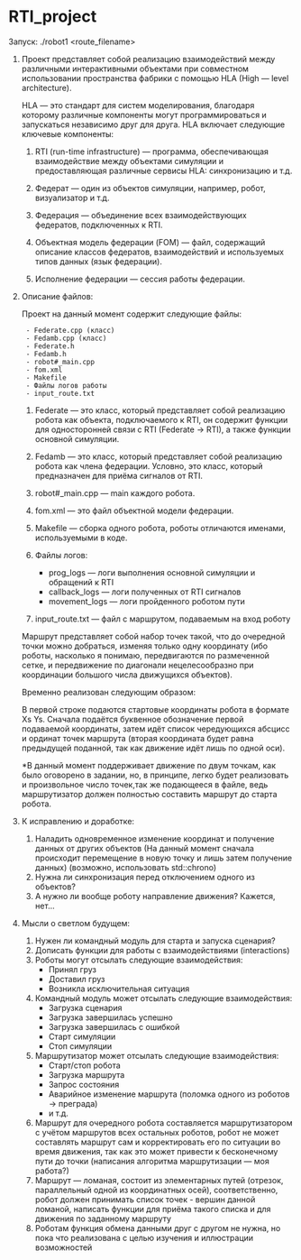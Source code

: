 ﻿# RTI_project

Запуск: ./robot1 <route_filename>

1. Проект представляет собой реализацию взаимодействий между различными интерактивными объектами при совместном использовании пространства фабрики с помощью HLA (High — level architecture).

	HLA — это стандарт для систем моделирования, благодаря которому различные компоненты могут программироваться и запускаться независимо друг для друга. HLA включает следующие ключевые компоненты:

	1) RTI (run-time infrastructure) — программа, обеспечивающая взаимодействие между объектами симуляции и предоставляющая различные сервисы HLA: синхронизацию и т.д.

	2) Федерат — один из объектов симуляции, например, робот, визуализатор и т.д.

	3) Федерация — объединение всех взаимодействующих федератов, подключенных к RTI.

	4) Объектная модель федерации (FOM) — файл, содержащий описание классов федератов, взаимодействий и используемых типов данных (язык федерации).
	
	5) Исполнение федерации — сессия работы федерации.

2. Описание файлов:

	Проект на данный момент содержит следующие файлы:
	
		- Federate.cpp (класс)
		- Fedamb.cpp (класс)
		- Federate.h
		- Fedamb.h
		- robot#_main.cpp
		- fom.xml
		- Makefile
		- Файлы логов работы
		- input_route.txt

	1) Federate — это класс, который представляет собой реализацию робота как 
объекта, подключаемого к RTI, он содержит функции для односторонней связи с RTI (Federate → RTI), а также функции основной симуляции.

	2) Fedamb — это класс, который представляет собой реализацию робота как члена федерации. Условно, это класс, который предназначен для приёма сигналов от RTI.
	
	3) robot#_main.cpp — main каждого робота.

	4) fom.xml — это файл объектной модели федерации.

	5) Makefile — сборка одного робота, роботы отличаются именами, используемыми в коде.

	6) Файлы логов:

		- prog_logs — логи выполнения основной симуляции и обращений к RTI
		- callback_logs — логи полученных от RTI сигналов
		- movement_logs — логи пройденного роботом пути

	7) input_route.txt — файл с маршрутом, подаваемым на вход роботу

	Маршрут представляет собой набор точек такой, что до очередной точки можно добраться, изменяя только одну координату (ибо роботы, насколько я понимаю, передвигаются по размеченной сетке, и передвижение по диагонали нецелесообразно при координации большого числа движущихся объектов).

	Временно реализован следующим образом:

	В первой строке подаются стартовые координаты робота в формате Xs Ys.
Сначала подаётся буквенное обозначение первой подаваемой координаты, затем идёт список чередующихся абсцисс и ординат точек маршрута (вторая координата будет равна предыдущей поданной, так как движение идёт лишь по одной оси).

	*В данный момент поддерживает движение по двум точкам, как было оговорено в задании, но, в принципе, легко будет реализовать и произвольное число точек,так же подающееся в файле, ведь маршрутизатор должен полностью составить маршрут до старта робота.

3. К исправлению и доработке:
	1) Наладить одновременное изменение координат и получение данных от других объектов (На данный момент сначала происходит перемещение в новую точку и лишь затем получение данных) (возможно, использовать std::chrono)
	2) Нужна ли синхронизация перед отключением одного из объектов?
	3) А нужно ли вообще роботу направление движения? Кажется, нет...

4. Мысли о светлом будущем:
	1) Нужен ли командный модуль для старта и запуска сценария?
	2) Дописать функции для работы с взаимодействиями (interactions)
	3) Роботы могут отсылать следующие взаимодействия:
		- Принял груз
		- Доставил груз
		- Возникла исключительная ситуация
	4) Командный модуль может отсылать следующие взаимодействия:
		- Загрузка сценария
		- Загрузка завершилась успешно
		- Загрузка завершилась с ошибкой
		- Старт симуляции
		- Стоп симуляции
	5) Маршрутизатор может отсылать следующие взаимодействия:
		- Старт/стоп робота
		- Загрузка маршрута
		- Запрос состояния
		- Аварийное изменение маршрута (поломка одного из роботов → преграда)
		- и т.д. 
	6) Маршрут для очередного робота составляется маршрутизатором с учётом маршрутов всех остальных роботов, робот не может составлять маршрут сам и корректировать его по ситуации во время движения, так как это может привести к бесконечному пути до точки (написания алгоритма маршрутизации — моя работа?)
	7) Маршрут — ломаная, состоит из элементарных путей (отрезок, параллельный одной из координатных осей), соответственно, робот должен принимать список точек - вершин данной ломаной, написать функции для приёма такого списка и для движения по заданному маршруту
	8) Роботам функция обмена данными друг с другом не нужна, но пока что реализована с целью изучения и иллюстрации возможностей

